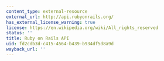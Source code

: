 ```yaml
---
content_type: external-resource
external_url: http://api.rubyonrails.org/
has_external_license_warning: true
license: https://en.wikipedia.org/wiki/All_rights_reserved
status: ''
title: Ruby on Rails API
uid: fd2cdb3d-c415-4564-b439-b934df5d8a9d
wayback_url: ''
---
```

